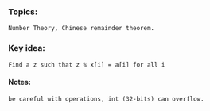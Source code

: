 ### Topics:
    Number Theory, Chinese remainder theorem.
    
### Key idea:
    Find a z such that z % x[i] = a[i] for all i
    
#### Notes:
    be careful with operations, int (32-bits) can overflow.
